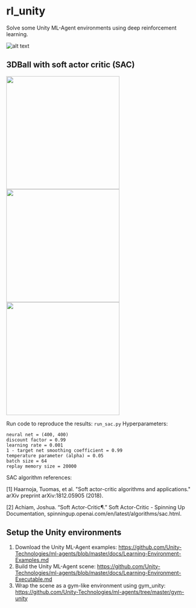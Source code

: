 # rl_unity
Solve some Unity ML-Agent environments using deep reinforcement learning.


![alt text](https://user-images.githubusercontent.com/49927412/103162134-405bd900-47a1-11eb-8d0c-0f804a90a264.png)

## 3DBall with soft actor critic (SAC)
<p float="left">
  <img src="https://user-images.githubusercontent.com/49927412/103163688-2082e000-47b6-11eb-9abc-a7dc7ffab8c1.gif" width="300" />
  <img src="https://user-images.githubusercontent.com/49927412/103163689-224ca380-47b6-11eb-807f-d2fc60baf3d0.gif" width="300" /> 
  <img src="https://user-images.githubusercontent.com/49927412/103175564-ab4bf500-481f-11eb-8bb7-bdd12ef6863c.png" width="300" />
</p>

Run code to reproduce the results: ```run_sac.py```
Hyperparameters:
```
neural net = (400, 400)
discount factor = 0.99
learning rate = 0.001 
1 - target net smoothing coefficient = 0.99
temperature parameter (alpha) = 0.05
batch size = 64
replay memory size = 20000
```

SAC algorithm references: 

<a id="1">[1]</a> 
Haarnoja, Tuomas, et al. "Soft actor-critic algorithms and applications." arXiv preprint arXiv:1812.05905 (2018).

<a id="2">[2]</a> 
Achiam, Joshua. “Soft Actor-Critic¶.” Soft Actor-Critic - Spinning Up Documentation, spinningup.openai.com/en/latest/algorithms/sac.html. 

## Setup the Unity environments

1. Download the Unity ML-Agent examples:
https://github.com/Unity-Technologies/ml-agents/blob/master/docs/Learning-Environment-Examples.md
2. Build the Unity ML-Agent scene:
https://github.com/Unity-Technologies/ml-agents/blob/master/docs/Learning-Environment-Executable.md
3. Wrap the scene as a gym-like environment using gym_unity:
https://github.com/Unity-Technologies/ml-agents/tree/master/gym-unity
